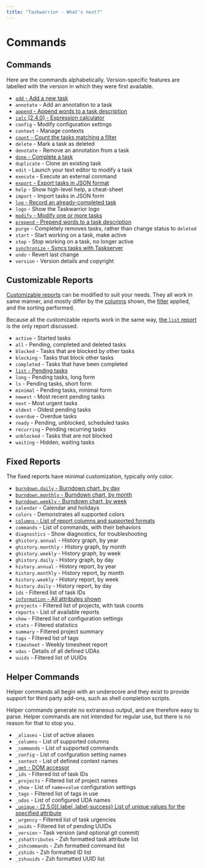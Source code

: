 ```yaml
---
title: "Taskwarrior - What's next?"
---
```


# Commands

## Commands

Here are the commands alphabetically. Version-specific features are labelled
with the version in which they were first available.

  * [`add` - Add a new task](/docs/commands/add)
  * `annotate` - Add an annotation to a task
  * [`append` - Append words to a task description](/docs/commands/append)
  * [`calc` [2.4.0] - Expression calculator](/docs/commands/calc)
  * `config` - Modify configuration settings
  * `context` - Manage contexts
  * [`count` - Count the tasks matching a filter](/docs/commands/count)
  * `delete` - Mark a task as deleted
  * `denotate` - Remove an annotation from a task
  * [`done` - Complete a task](/docs/commands/done)
  * `duplicate` - Clone an existing task
  * `edit` - Launch your text editor to modify a task
  * `execute` - Execute an external command
  * [`export` - Export tasks in JSON format](/docs/commands/export)
  * `help` - Show high-level help, a cheat-sheet
  * `import` - Import tasks in JSON form
  * [`log` - Record an already-completed task](/docs/commands/log)
  * `logo` - Show the Taskwarrior logo
  * [`modify` - Modify one or more tasks](/docs/commands/modify)
  * [`prepend` - Prepend words to a task description](/docs/commands/prepend)
  * `purge` - Completely removes tasks, rather than change status to `deleted`
  * `start` - Start working on a task, make active
  * `stop` - Stop working on a task, no longer active
  * [`synchronize` - Syncs tasks with Taskserver](/docs/commands/synchronize)
  * `undo` - Revert last change
  * `version` - Version details and copyright


## Customizable Reports

[Customizable reports](/docs/report) can be modified to suit your needs.
They all work in same manner, and mostly differ by the [columns](/docs/commands/columns) shown, the [filter](/docs/filter) applied, and the sorting performed.

Because all the customizable reports work in the same way, [the `list` report](/docs/commands/list) is the only report discussed.

  * `active` - Started tasks
  * `all` - Pending, completed and deleted tasks
  * `blocked` - Tasks that are blocked by other tasks
  * `blocking` - Tasks that block other tasks
  * `completed` - Tasks that have been completed
  * [`list` - Pending tasks](/docs/commands/list)
  * `long` - Pending tasks, long form
  * `ls` - Pending tasks, short form
  * `minimal` - Pending tasks, minimal form
  * `newest` - Most recent pending tasks
  * `next` - Most urgent tasks
  * `oldest` - Oldest pending tasks
  * `overdue` - Overdue tasks
  * `ready` - Pending, unblocked, scheduled tasks
  * `recurring` - Pending recurring tasks
  * `unblocked` - Tasks that are not blocked
  * `waiting` - Hidden, waiting tasks

## Fixed Reports

The fixed reports have minimal customization, typically only color.

  * [`burndown.daily` - Burndown chart, by day](/docs/commands/burndown)
  * [`burndown.monthly` - Burndown chart, by month](/docs/commands/burndown)
  * [`burndown.weekly` - Burndown chart, by week](/docs/commands/burndown)
  * `calendar` - Calendar and holidays
  * `colors` - Demonstrates all supported colors
  * [`columns` - List of report columns and supported formats](/docs/commands/columns)
  * `commands` - List of commands, with their behaviors
  * `diagnostics` - Show diagnostics, for troubleshooting
  * `ghistory.annual` - History graph, by year
  * `ghistory.monthly` - History graph, by month
  * `ghistory.weekly` - History graph, by week
  * `ghistory.daily` - History graph, by day
  * `history.annual` - History report, by year
  * `history.monthly` - History report, by month
  * `history.weekly` - History report, by week
  * `history.daily` - History report, by day
  * `ids` - Filtered list of task IDs
  * [`information` - All attributes shown](/docs/commands/info)
  * `projects` - Filtered list of projects, with task counts
  * `reports` - List of available reports
  * `show` - Filtered list of configuration settings
  * `stats` - Filtered statistics
  * `summary` - Filtered project summary
  * `tags` - Filtered list of tags
  * `timesheet` - Weekly timesheet report
  * `udas` - Details of all defined UDAs
  * `uuids` - Filtered list of UUIDs

## Helper Commands

Helper commands all begin with an underscore and they exist to provide support for third party add-ons, such as shell completion scripts.

Helper commands generate no extraneous output, and are therefore easy to parse.
Helper commands are not intended for regular use, but there is no reason for that to stop you.

  * `_aliases` - List of active aliases
  * `_columns` - List of supported columns
  * `_commands` - List of supported commands
  * `_config` - List of confguration setting names
  * `_context` - List of defined context names
  * [`_get` - DOM accessor](/docs/commands/_get)
  * `_ids` - Filtered list of task IDs
  * `_projects` - Filtered list of project names
  * `_show` - List of `name=value` configuration settings
  * `_tags` - Filtered list of tags in use
  * `_udas` - List of configured UDA names
  * [`_unique` - [2.5.0]{.label .label-success}   List of unique values for the specified attribute](/docs/commands/_unique)
  * `_urgency` - Filtered list of task urgencies
  * `_uuids` - Filtered list of pending UUIDs
  * `_version` - Task version (and optional git commit)
  * `_zshattributes` - Zsh formatted task attribute list
  * `_zshcommands` - Zsh formatted command list
  * `_zshids` - Zsh formatted ID list
  * `_zshuuids` - Zsh formatted UUID list
